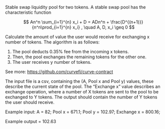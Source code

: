 Stable swap liquidity pool for two tokens. A stable swap pool has the
characteristic function

$$
An^n \sum_{i=1}^{n} x_i + D = ADn^n + \frac{D^{(n+1)}}{n^n\prod_{i=1}^{n} x_i} , \quad A, D, x_i \geq 0
$$

Calculate the amount of value the user would receive for exchanging x number of tokens. The
algorithm is as follows:
1. The pool deducts 0.35% fee from the incoming x tokens.
2. Then, the pool exchanges the remaining tokens for the other one.
3. The user receives y number of tokens.


See more: https://github.com/curvefi/curve-contract

The input file is a csv, containing the (A, Pool x and Pool y) values, these describe the current state of the
pool. The “Exchange x” value describes an exchange operation, where a number of X tokens are sent to
the pool to be exchanged to Y tokens. The output should contain the number of Y tokens the user should
receive.

Example input:
A = 82;
Pool x = 671.1;
Pool y = 102.97;
Exchange x = 800.16;

Example output = 102.63
